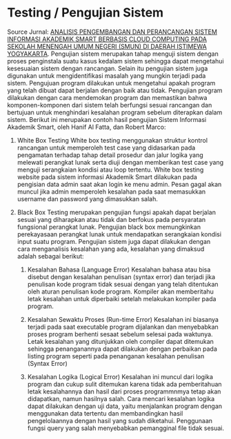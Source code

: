 # Testing / Pengujian Sistem
Source Jurnal: [ANALISIS PENGEMBANGAN DAN PERANCANGAN SISTEM INFORMASI AKADEMIK SMART BERBASIS CLOUD COMPUTING PADA SEKOLAH MENENGAH UMUM NEGERI (SMUN) DI DAERAH ISTIMEWA YOGYAKARTA](https://academic.microsoft.com/paper/2341724328/reference/search?q=ANALISIS%20PENGEMBANGAN%20DAN%20PERANCANGAN%20SISTEM%20INFORMASI%20AKADEMIK%20SMART%20BERBASIS%20CLOUD%20COMPUTING%20PADA%20SEKOLAH%20MENENGAH%20UMUM%20NEGERI%20(SMUN)%20DI%20DAERAH%20ISTIMEWA%20YOGYAKARTA&qe=Or(Id%253D3081659139%252CId%253D2165464232%252CId%253D2756041344%252CId%253D2742252089%252CId%253D2093945450)&f=&orderBy=0). 
Pengujian sistem merupakan tahap menguji sistem dengan proses penginstala suatu kasus kedalam sistem sehingga dapat mengetahui kesesuaian sistem dengan rancangan. Selain itu pengujian sistem juga digunakan untuk mengidentifikasi masalah yang mungkin terjadi pada sistem.
Pengujuan program dilakukan untuk mengetahui apakah program yang telah dibuat dapat berjalan dengan baik atau tidak. Pengujian program dilakukan dengan cara mendemokan program dan memastikan bahwa komponen-komponen dari sistem telah berfungsi sesuai rancangan dan bertujuan untuk menghindari kesalahan program sebelum diterapkan dalam sistem. Berikut ini merupakan contoh hasil pengujian Sistem Informasi Akademik Smart, oleh Hanif Al Fatta, dan Robert Marco:

1. White Box Testing
White box testing menggunakan struktur kontrol rancangan untuk memperoleh test case yang didasarkan pada pengamatan terhadap tahap detail prosedur dan jalur logika yang melewati perangkat lunak serta diuji dengan memberikan test case yang menguji serangkaian kondisi atau loop tertentu. White box testing website pada sistem informasi Akademik Smart dilakukan pada pengisian data admin saat akan login ke menu admin. Pesan gagal akan muncul jika admin memperoleh kesalahan pada saat memasukkan username dan password yang dimasukkan salah.

2. Black Box Testing merupakan pengujian fungsi apakah dapat berjalan sesuai yang diharapkan atau tidak dan berfokus pada persyaratan fungsional perangkat lunak. Pengujian black box memungkinkan perekayasaan perangkat lunak untuk mendapatkan serangkaian kondisi input suatu program. Pengujian sistem juga dapat dilakukan dengan cara menganalisis kesalahan yang ada, kesalahan yang dimaksud adalah sebagai berikut:

	1. Kesalahan Bahasa (Language Error)
	Kesalahan bahasa atau bisa disebut dengan kesalahan penulisan (syntax error) dan terjadi jika penulisan kode program tidak sesuai dengan yang telah ditentukan oleh aturan penulisan kode program. Kompiler akan memberitahu letak kesalahan untuk diperbaiki setelah melakukan kompiler pada program.

	2. Kesalahan Sewaktu Proses (Run-time Error)
	Kesalahan ini biasanya terjadi pada saat executable program dijalankan dan menyebabkan proses program berhenti sesaat sebelum selesai pada waktunya. Letak kesalahan yang ditunjukkan oleh compiler dapat ditemukan sehingga penanganannya dapat dilakukan dengan perbaikan pada listing program seperti pada penanganan kesalahan penulisan (Syntax Error)

	3. Kesalahan Logika (Logical Error)
	Kesalahan ini muncul dari logika program dan cukup sulit ditemukan karena tidak ada pemberitahuan letak kesalahannya dan hasil dari proses programmnmya tetap akan didapatkan, namun hasilnya salah. Cara mencari kesalahan logika dapat dilakukan dengan uji data, yaitu menjalankan program dengan menggunakan data tertentu dan membandingkan hasil pengelolaannya dengan hasil yang sudah diketahui. Penggunaan fungsi query yang salah menyebabkan pemangginal file tidak sesuai.